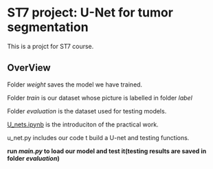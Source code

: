 # ST7 project: U-Net for tumor segmentation 

This is a projct for ST7 course.

## OverView

Folder *weight* saves the model we have trained.

Folder *train* is our dataset whose picture is labelled in folder *label*

Folder *evaluation* is the dataset used for testing models.

[U_nets.ipynb](https://github.com/XinjianOUYANG/UNet-ST7/blob/3dcf3062dafbcb53568e2953aff2c2195b6ba356/U_nets.ipynb) is the introduciton of the practical work.

u_net.py includes our code t build a U-net and testing functions.

**run *main.py* to load our model and test it(testing results are saved in folder *evaluation*)**
